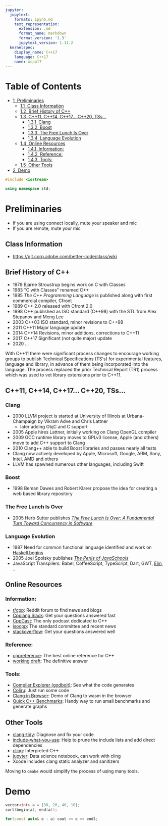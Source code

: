 ```yaml
---
jupyter:
  jupytext:
    formats: ipynb,md
    text_representation:
      extension: .md
      format_name: markdown
      format_version: '1.3'
      jupytext_version: 1.11.2
  kernelspec:
    display_name: C++17
    language: C++17
    name: xcpp17
---
```


<!-- #region slideshow={"slide_type": "skip"} toc=true -->
<h1>Table of Contents<span class="tocSkip"></span></h1>
<div class="toc" style="margin-top: 1em;"><ul class="toc-item"><li><span><a href="#Preliminaries" data-toc-modified-id="Preliminaries-1"><span class="toc-item-num">1&nbsp;&nbsp;</span>Preliminaries</a></span><ul class="toc-item"><li><span><a href="#Class-Information" data-toc-modified-id="Class-Information-1.1"><span class="toc-item-num">1.1&nbsp;&nbsp;</span>Class Information</a></span></li><li><span><a href="#Brief-History-of-C++" data-toc-modified-id="Brief-History-of-C++-1.2"><span class="toc-item-num">1.2&nbsp;&nbsp;</span>Brief History of C++</a></span></li><li><span><a href="#C++11,-C++14,-C++17...-C++20,-TSs..." data-toc-modified-id="C++11,-C++14,-C++17...-C++20,-TSs...-1.3"><span class="toc-item-num">1.3&nbsp;&nbsp;</span>C++11, C++14, C++17... C++20, TSs...</a></span><ul class="toc-item"><li><span><a href="#Clang" data-toc-modified-id="Clang-1.3.1"><span class="toc-item-num">1.3.1&nbsp;&nbsp;</span>Clang</a></span></li><li><span><a href="#Boost" data-toc-modified-id="Boost-1.3.2"><span class="toc-item-num">1.3.2&nbsp;&nbsp;</span>Boost</a></span></li><li><span><a href="#The-Free-Lunch-Is-Over" data-toc-modified-id="The-Free-Lunch-Is-Over-1.3.3"><span class="toc-item-num">1.3.3&nbsp;&nbsp;</span>The Free Lunch Is Over</a></span></li><li><span><a href="#Language-Evolution" data-toc-modified-id="Language-Evolution-1.3.4"><span class="toc-item-num">1.3.4&nbsp;&nbsp;</span>Language Evolution</a></span></li></ul></li><li><span><a href="#Online-Resources" data-toc-modified-id="Online-Resources-1.4"><span class="toc-item-num">1.4&nbsp;&nbsp;</span>Online Resources</a></span><ul class="toc-item"><li><span><a href="#Information:" data-toc-modified-id="Information:-1.4.1"><span class="toc-item-num">1.4.1&nbsp;&nbsp;</span>Information:</a></span></li><li><span><a href="#Reference:" data-toc-modified-id="Reference:-1.4.2"><span class="toc-item-num">1.4.2&nbsp;&nbsp;</span>Reference:</a></span></li><li><span><a href="#Tools:" data-toc-modified-id="Tools:-1.4.3"><span class="toc-item-num">1.4.3&nbsp;&nbsp;</span>Tools:</a></span></li></ul></li><li><span><a href="#Other-Tools" data-toc-modified-id="Other-Tools-1.5"><span class="toc-item-num">1.5&nbsp;&nbsp;</span>Other Tools</a></span></li></ul></li><li><span><a href="#Demo" data-toc-modified-id="Demo-2"><span class="toc-item-num">2&nbsp;&nbsp;</span>Demo</a></span></li></ul></div>
<!-- #endregion -->

```c++ slideshow={"slide_type": "skip"}
#include <iostream>

using namespace std;
```

<!-- #region slideshow={"slide_type": "slide"} -->
# Preliminaries

- If you are using connect locally, mute your speaker and mic
- If you are remote, mute your mic
<!-- #endregion -->

<!-- #region slideshow={"slide_type": "slide"} -->
## Class Information

- https://git.corp.adobe.com/better-code/class/wiki
<!-- #endregion -->

<!-- #region slideshow={"slide_type": "slide"} -->
## Brief History of C++

- 1979 Bjarne Stroustrup begins work on C with Classes
- 1983 "C with Classes" renamed C++
- 1985 _The C++ Programming Language_ is published along with first commercial compiler, Cfront
- 1989 C++ 2.0 released with Cfront 2.0
- 1998 C++ published as ISO standard (C++98) with the STL from Alex Stepanov and Meng Lee
- 2003 C++03 ISO standard, minor revisions to C++98
- 2011 C++11 Major language update
- 2014 C++14 Revisions, minor additions, corrections to C++11
- 2017 C++17 Significant (not quite major) update
- 2020 ...
<!-- #endregion -->

<!-- #region slideshow={"slide_type": "slide"} -->
With C++11 there were significant process changes to encourage working groups to publish Technical Specifications (TS's) for experimental features, language and library, in advance of them being incorporated into the language. The process replaced the prior Technical Report (TR1) process which was used to vet library extensions prior to C++11.
<!-- #endregion -->

<!-- #region slideshow={"slide_type": "slide"} -->
## C++11, C++14, C++17... C++20, TSs...

### Clang

- 2000 LLVM project is started at University of Illinois at Urbana-Champaign by Vikram Adve and Chris Lattner
    - later adding ObjC and C support
- 2005 Apple hires Lattner, initially working on Clang OpenGL compiler
- 2009 GCC runtime library moves to GPLv3 license, Apple (and others) move to add C++ support to Clang
- 2010 Clang++ able to build Boost libraries and passes nearly all tests
- Clang now actively developed by Apple, Microsoft, Google, ARM, Sony, Intel, AMD and others
- LLVM has spawned numerous other languages, including Swift
<!-- #endregion -->

<!-- #region slideshow={"slide_type": "slide"} -->
### Boost

- 1998 Beman Dawes and Robert Klarer propose the idea for creating a web based library repository
<!-- #endregion -->

<!-- #region slideshow={"slide_type": "fragment"} -->
### The Free Lunch Is Over

- 2005 Herb Sutter publishes [_The Free Lunch Is Over: A Fundamental Turn Toward Concurrency in Software_](http://www.gotw.ca/publications/concurrency-ddj.htm)
<!-- #endregion -->

<!-- #region slideshow={"slide_type": "fragment"} -->
### Language Evolution

- 1987 Need for common functional language identified and work on [Haskell begins](http://haskell.cs.yale.edu/wp-content/uploads/2011/02/history.pdf)
- 2005 Joel Spolsky publishes [_The Perils of JavaSchools_](https://www.joelonsoftware.com/2005/12/29/the-perils-of-javaschools-2/)
- JavaScript Transpilers: Babel, CoffeeScript, TypeScript, Dart, GWT, [Elm](http://elm-lang.org/), ...
<!-- #endregion -->

<!-- #region slideshow={"slide_type": "slide"} -->
## Online Resources

### Information:
- [r/cpp](https://www.reddit.com/r/cpp/): Reddit forum to find news and blogs
- [Cpplang Slack](https://cpplang.now.sh/): Get your questions answered fast
- [CppCast](http://cppcast.com/): The only podcast dedicated to C++
- [isocpp](https://isocpp.org/): The standard committee and recent news
- [stackoverflow](https://stackoverflow.com/questions/tagged/c%2B%2B): Get your questions answered well

### Reference:
- [cppreference](http://en.cppreference.com/w/): The best online reference for C++
- [working draft](http://www.open-std.org/jtc1/sc22/wg21/docs/papers/2017/n4700.pdf): The definitive answer
<!-- #endregion -->

<!-- #region slideshow={"slide_type": "slide"} -->
### Tools:
- [Compiler Explorer (godbolt)](https://godbolt.org/): See what the code generates
- [Coliru](http://coliru.stacked-crooked.com/): Just run some code
- [Clang in Browser](https://tbfleming.github.io/cib/): Demo of Clang to wasm in the browser
- [Quick C++ Benchmarks](http://quick-bench.com/): Handy way to run small benchmarks and generate graphs
<!-- #endregion -->

<!-- #region slideshow={"slide_type": "slide"} -->
## Other Tools

- [clang-tidy](http://clang.llvm.org/extra/clang-tidy/): Diagnose and fix your code
- [include-what-you-use](https://include-what-you-use.org/): Help to prune the include lists and add direct dependencies
- [cling](https://root.cern.ch/cling): Interpreted C++
- [jupyter](https://jupyter.org/): Data science notebook, can work with cling
- Xcode includes clang static analyzer and sanitizers
<!-- #endregion -->

<!-- #region slideshow={"slide_type": "fragment"} -->
Moving to `cmake` would simplify the process of using many tools.
<!-- #endregion -->

<!-- #region slideshow={"slide_type": "slide"} -->
# Demo
<!-- #endregion -->

```c++ slideshow={"slide_type": "slide"}
vector<int> a = {30, 20, 40, 10};
sort(begin(a), end(a));
```

```c++ slideshow={"slide_type": "-"}
for(const auto& e : a) cout << e << endl;
```

```c++

```

